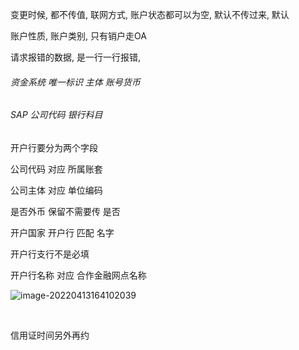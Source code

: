 变更时候, 都不传值,  联网方式, 账户状态都可以为空, 默认不传过来, 默认

账户性质, 账户类别,  只有销户走OA



请求报错的数据, 是一行一行报错, 



###### 资金系统    唯一标识       主体 账号货币

###### SAP       公司代码       银行科目



开户行要分为两个字段   



公司代码   对应      所属账套

公司主体   对应    单位编码



是否外币   保留不需要传    是否



开户国家  开户行  匹配  名字



开户行支行不是必填



开户行名称  对应 合作金融网点名称

![image-20220413164102039](C:\Users\Administrator\AppData\Roaming\Typora\typora-user-images\image-20220413164102039.png)              

​                                                                                                       



信用证时间另外再约